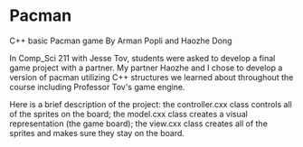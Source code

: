 # Pacman
C++ basic Pacman game
By Arman Popli and Haozhe Dong

In Comp_Sci 211 with Jesse Tov, students were asked to develop a final game project with a partner. My partner Haozhe and I chose to develop a version of pacman utilizing C++ structures we learned about throughout the course including Professor Tov's game engine. 

Here is a brief description of the project: the controller.cxx class controls all of the sprites on the board; the model.cxx class creates a visual representation (the game board); the view.cxx class creates all of the sprites and makes sure they stay on the board.
